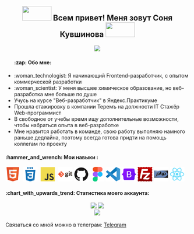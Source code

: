 <div class="header" align="center">
  <h2>
    <img src="https://media.giphy.com/media/3rIWm6vhwa4U7BxxBo/giphy.gif" width="80px" height="40px"/>
    Всем привет! Меня зовут Соня Кувшинова
    <img src="https://media.giphy.com/media/3rIWm6vhwa4U7BxxBo/giphy.gif" width="80px" height="40px"/>
  </h2>
  <img src="https://media.giphy.com/media/hpXdHPfFI5wTABdDx9/giphy.gif"  width="100px">
</div>
<ul><h4>:zap: Обо мне:</h4>
  <li> :woman_technologist: Я начинающий Frontend-разработчик, с опытом коммерческой разработки</li> 
  <li> :woman_scientist: У меня высшее химическое образование, но веб-разработка мне больше по душе</li>
  <li> Учусь на курсе "Веб-разработчик" в Яндекс.Практикуме</li> 
  <li> Прошла стажировку в компании Теремъ на должности IT Стажёр Web-программист</li> 
  <li> В свободное от учебы время ищу дополнительные возможности, чтобы набраться опыта в веб-разработке</li> 
  <li> Мне нравится работать в команде, свою работу выполняю намного раньше дедлайна, поэтому всегда готова придти на помощь коллегам по проекту</li> 
</ul>
<div>
  <h4>   :hammer_and_wrench: Мои навыки :</h4>
  <img src="https://github.com/devicons/devicon/blob/master/icons/html5/html5-original.svg" title="HTML5" alt="HTML" width="40" height="40"/>&nbsp;
  <img src="https://github.com/devicons/devicon/blob/master/icons/css3/css3-plain-wordmark.svg"  title="CSS3" alt="CSS" width="40" height="40"/>&nbsp;
  <img src="https://github.com/devicons/devicon/blob/master/icons/javascript/javascript-original.svg" title="JavaScript" alt="JavaScript" width="40" height="40"/>&nbsp;
  <img src="https://github.com/devicons/devicon/blob/master/icons/git/git-original-wordmark.svg" title="Git" **alt="Git" width="40" height="40"/>
  <img src="https://github.com/devicons/devicon/blob/master/icons/github/github-original.svg" title="GitHub" **alt="GitHub" width="40" height="40"/>
  <img src="https://github.com/devicons/devicon/blob/master/icons/figma/figma-original.svg" title="Figma" **alt="Figma" width="40" height="40"/>
   <img src="https://github.com/devicons/devicon/blob/master/icons/vscode/vscode-original.svg" title="VSCode" **alt="VSCode" width="40" height="40"/>
   <img src="https://github.com/devicons/devicon/blob/master/icons/bootstrap/bootstrap-original.svg" title="Bootstrap" **alt="Bootstrape" width="40" height="40"/>
   <img src="https://github.com/devicons/devicon/blob/master/icons/filezilla/filezilla-plain.svg" title="FileZilla" **alt="FileZilla" width="40" height="40"/>
   <img src="https://github.com/devicons/devicon/blob/master/icons/php/php-original.svg" title="PHP" **alt="PHP" width="40" height="40"/>
   <img src="https://github.com/devicons/devicon/blob/master/icons/react/react-original.svg" title="React" **alt="React" width="40" height="40"/>
</div>
<h4>   :chart_with_upwards_trend: Статистика моего аккаунта: </h4>
<div align="center">
<img src="http://github-readme-streak-stats.herokuapp.com?user=SonjaKuv&theme=blood&hide_border=true&date_format=j%20M%5B%20Y%5D&locale=ru">
<img src="https://github-readme-stats.vercel.app/api/top-langs/?username=SonjaKuv&hide_border=true">
</div>
<div align="center">
  <img src="https://media.giphy.com/media/k0ijJhqrUP4T2EvmJ1/giphy.gif" width="300"/>
</div>
  <p> Связаться со мной можно в телеграм: 
    <a href="https://t.me/sonja_kuv">Telegram<a>
  </p>





